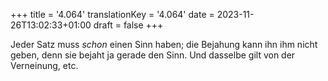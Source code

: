 +++
title = '4.064'
translationKey = '4.064'
date = 2023-11-26T13:02:33+01:00
draft = false
+++

Jeder Satz muss <em class="germph">schon</em> einen Sinn haben; die Bejahung kann ihn ihm nicht geben, denn sie bejaht ja gerade den Sinn. Und dasselbe gilt von der Verneinung, etc.
